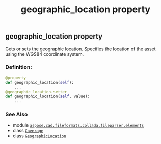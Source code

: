 ﻿---
title: geographic_location property
second_title: Aspose.CAD for Python via .NET API References
description: 
type: docs
weight: 30
url: /python-net/aspose.cad.fileformats.collada.fileparser.elements/coverage/geographic_location/
is_root: false
---

## geographic_location property


Gets or sets the geographic location.
Specifies the location of the asset using the WGS84 coordinate system.
### Definition:
```python
@property
def geographic_location(self):
    ...
@geographic_location.setter
def geographic_location(self, value):
    ...
```

### See Also
* module [`aspose.cad.fileformats.collada.fileparser.elements`](../../)
* class [`Coverage`](/cad/python-net/aspose.cad.fileformats.collada.fileparser.elements/coverage)
* class [`GeographicLocation`](/cad/python-net/aspose.cad.fileformats.collada.fileparser.elements/geographiclocation)
